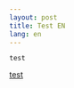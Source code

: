 ```yaml
---
layout: post
title: Test EN
lang: en
---
```



```
test
```

[test](/{{page.lang}}/api_reference/test.html)
